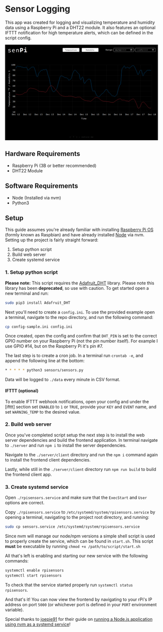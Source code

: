 # Sensor Logging

This app was created for logging and visualizing temperature and humidity data using a Raspberry Pi and a DHT22 module. It also features an optional IFTTT notification for high temperature alerts, which can be defined in the script config.

![Frontend screenshot](screenshot.png)

## Hardware Requirements

- Raspberry Pi (3B or better recommended)
- DHT22 Module

## Software Requirements

- Node (Installed via nvm)
- Python3

## Setup

This guide assumes you're already familiar with installing [Raspberry Pi OS](https://www.raspberrypi.org/software/) (formly known as Raspbian) and have already installed [Node](https://www.nodejs.org) via nvm. Setting up the project is fairly straight forward:

1. Setup python script
2. Build web server
3. Create systemd service

### 1. Setup python script

**Please note:** This script requires the [Adafruit_DHT](https://github.com/adafruit/Adafruit_Python_DHT) library. Please note this library has been **deprecated**, so use with caution. To get started open a new terminal and run:

```bash
sudo pip3 install Adafruit_DHT
```

Next you'll need to create a `config.ini`. To use the provided example open a terminal, navigate to the repo directory, and run the following command:

```bash
cp config-sample.ini config.ini
```

Once created, open the config and confirm that `DHT_PIN` is set to the correct GPIO number on your Raspberry Pi (not the pin number itself). For example I use GPIO #14, but on the Raspberry Pi it's pin #7.

The last step is to create a cron job. In a terminal run `crontab -e`, and append the following line at the bottom:

```bash
* * * * * python3 sensors/sensors.py
```

Data will be logged to `./data` every minute in CSV format.

#### IFTTT (optional)

To enable IFTTT webhook notifications, open your config and under the [ifttt] section set `ENABLED` to `1` or `TRUE`, provide your `KEY` and `EVENT` name, and set `WARNING_TEMP` to the desired value.

### 2. Build web server

Once you've completed script setup the next step is to install the web server dependencies and build the frontend application. In terminal navigate to `./server` and run `npm i` to install the server dependencies.

Navigate to the `./server/client` directory and run the `npm i` command again to install the frontend client dependencies.

Lastly, while still in the `./server/client` directory run `npm run build` to build the frontend client app.

### 3. Create systemd service

Open `./rpisensors.service` and make sure that the `ExecStart` and `User` options are correct.

Copy `./rpisensors.service` to `/etc/systemd/system/rpisensors.service` by opening a terminal, navigating to the project root directory, and running:

```bash
sudo cp sensors.service /etc/systemd/system/rpisensors.service
```

Since nvm will manage our node/npm versions a simple shell script is used to properly create the service, which can be found in `start.sh`. This script **must** be executable by running `chmod +x /path/to/script/start.sh`

All that's left is enabling and starting our new service with the following commands:

```bash
systemctl enable rpisensors
systemctl start rpisensors
```

To check that the service started properly run `systemctl status rpisensors`.

And that's it! You can now view the frontend by navigating to your rPi's IP address on port `5000` (or whichever port is defined in your `PORT` environment variable).

Special thanks to [joepie91](https://github.com/joepie91) for their guide on [running a Node.js application using nvm as a systemd service](https://gist.github.com/joepie91/73ce30dd258296bd24af23e9c5f761aa)!